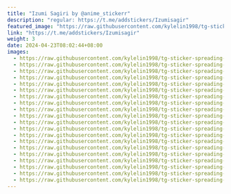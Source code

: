 ```yaml
---
title: "Izumi Sagiri by @anime_stickerr"
description: "regular: https://t.me/addstickers/Izumisagir"
featured_image: "https://raw.githubusercontent.com/kylelin1998/tg-sticker-spreading-worldwide-images/main/img/491cf6d5-6d1d-4a7d-b307-e16e37e2a989.jpg"
link: "https://t.me/addstickers/Izumisagir"
weight: 3
date: 2024-04-23T08:02:44+08:00
images:
  - https://raw.githubusercontent.com/kylelin1998/tg-sticker-spreading-worldwide-images/main/img/491cf6d5-6d1d-4a7d-b307-e16e37e2a989.jpg
  - https://raw.githubusercontent.com/kylelin1998/tg-sticker-spreading-worldwide-images/main/img/ae8b90ae-f61f-4a40-aa25-4b551a9a2425.jpg
  - https://raw.githubusercontent.com/kylelin1998/tg-sticker-spreading-worldwide-images/main/img/2c6d6356-6a2f-41ea-b5e6-e00989b9bea3.jpg
  - https://raw.githubusercontent.com/kylelin1998/tg-sticker-spreading-worldwide-images/main/img/856b9a55-53ae-455a-9c4e-0b2123a4b855.jpg
  - https://raw.githubusercontent.com/kylelin1998/tg-sticker-spreading-worldwide-images/main/img/3dac5944-6a70-455a-9c9b-8b7a880cfab0.jpg
  - https://raw.githubusercontent.com/kylelin1998/tg-sticker-spreading-worldwide-images/main/img/e7d38191-197f-463e-9c51-48e4aa4d0cf9.jpg
  - https://raw.githubusercontent.com/kylelin1998/tg-sticker-spreading-worldwide-images/main/img/f24d5c57-109b-429d-84ac-e06043a332f4.jpg
  - https://raw.githubusercontent.com/kylelin1998/tg-sticker-spreading-worldwide-images/main/img/9abb6389-be07-4cee-a7ee-67ca06af40c7.jpg
  - https://raw.githubusercontent.com/kylelin1998/tg-sticker-spreading-worldwide-images/main/img/06820165-41e5-42cd-9bd9-aa13f04f6c41.jpg
  - https://raw.githubusercontent.com/kylelin1998/tg-sticker-spreading-worldwide-images/main/img/d5bf92c5-7e2e-4a94-af06-f764772179e5.jpg
  - https://raw.githubusercontent.com/kylelin1998/tg-sticker-spreading-worldwide-images/main/img/64526201-b37f-46b9-8740-06d73fcd219f.jpg
  - https://raw.githubusercontent.com/kylelin1998/tg-sticker-spreading-worldwide-images/main/img/45bfcdc7-ba28-474b-adb4-d0187bf74b58.jpg
  - https://raw.githubusercontent.com/kylelin1998/tg-sticker-spreading-worldwide-images/main/img/7e0e5415-e502-4b94-b5a6-ce5573204a83.jpg
  - https://raw.githubusercontent.com/kylelin1998/tg-sticker-spreading-worldwide-images/main/img/941eb335-8be3-40b3-9f6d-cf7f100f9e33.jpg
  - https://raw.githubusercontent.com/kylelin1998/tg-sticker-spreading-worldwide-images/main/img/7c36dcd4-80a5-48b0-97e0-9be1a6783958.jpg
  - https://raw.githubusercontent.com/kylelin1998/tg-sticker-spreading-worldwide-images/main/img/13527320-1434-4090-acd7-8fca879d0fcf.jpg
  - https://raw.githubusercontent.com/kylelin1998/tg-sticker-spreading-worldwide-images/main/img/6f431bcf-6371-4e98-82b0-2b7f6755b9f5.jpg
  - https://raw.githubusercontent.com/kylelin1998/tg-sticker-spreading-worldwide-images/main/img/ad7e16f4-9632-4c75-9370-36db3f2b4a45.jpg
  - https://raw.githubusercontent.com/kylelin1998/tg-sticker-spreading-worldwide-images/main/img/f31e70fa-3da0-457a-a49c-e54fb320e703.jpg
  - https://raw.githubusercontent.com/kylelin1998/tg-sticker-spreading-worldwide-images/main/img/349107be-162c-4c59-95b4-bde5737e1a5b.jpg
---
```

